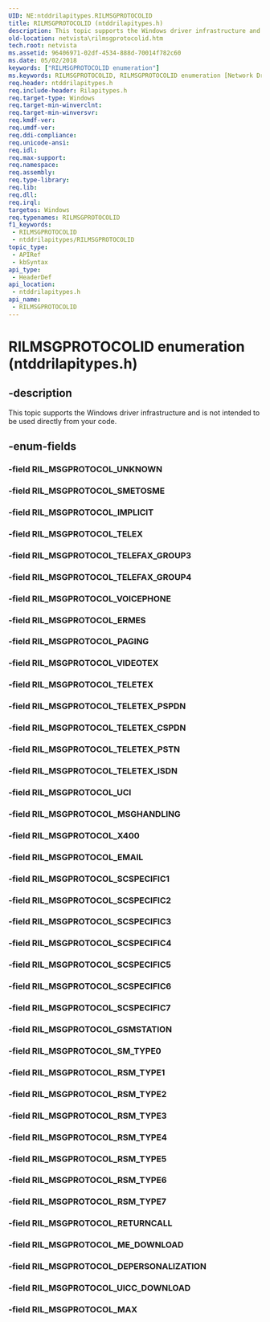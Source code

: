 ```yaml
---
UID: NE:ntddrilapitypes.RILMSGPROTOCOLID
title: RILMSGPROTOCOLID (ntddrilapitypes.h)
description: This topic supports the Windows driver infrastructure and is not intended to be used directly from your code.
old-location: netvista\rilmsgprotocolid.htm
tech.root: netvista
ms.assetid: 96406971-02df-4534-888d-70014f782c60
ms.date: 05/02/2018
keywords: ["RILMSGPROTOCOLID enumeration"]
ms.keywords: RILMSGPROTOCOLID, RILMSGPROTOCOLID enumeration [Network Drivers Starting with Windows Vista], RIL_MSGPROTOCOL_DEPERSONALIZATION, RIL_MSGPROTOCOL_EMAIL, RIL_MSGPROTOCOL_ERMES, RIL_MSGPROTOCOL_GSMSTATION, RIL_MSGPROTOCOL_IMPLICIT, RIL_MSGPROTOCOL_MAX, RIL_MSGPROTOCOL_ME_DOWNLOAD, RIL_MSGPROTOCOL_MSGHANDLING, RIL_MSGPROTOCOL_PAGING, RIL_MSGPROTOCOL_RETURNCALL, RIL_MSGPROTOCOL_RSM_TYPE1, RIL_MSGPROTOCOL_RSM_TYPE2, RIL_MSGPROTOCOL_RSM_TYPE3, RIL_MSGPROTOCOL_RSM_TYPE4, RIL_MSGPROTOCOL_RSM_TYPE5, RIL_MSGPROTOCOL_RSM_TYPE6, RIL_MSGPROTOCOL_RSM_TYPE7, RIL_MSGPROTOCOL_SCSPECIFIC1, RIL_MSGPROTOCOL_SCSPECIFIC2, RIL_MSGPROTOCOL_SCSPECIFIC3, RIL_MSGPROTOCOL_SCSPECIFIC4, RIL_MSGPROTOCOL_SCSPECIFIC5, RIL_MSGPROTOCOL_SCSPECIFIC6, RIL_MSGPROTOCOL_SCSPECIFIC7, RIL_MSGPROTOCOL_SMETOSME, RIL_MSGPROTOCOL_SM_TYPE0, RIL_MSGPROTOCOL_TELEFAX_GROUP3, RIL_MSGPROTOCOL_TELEFAX_GROUP4, RIL_MSGPROTOCOL_TELETEX, RIL_MSGPROTOCOL_TELETEX_CSPDN, RIL_MSGPROTOCOL_TELETEX_ISDN, RIL_MSGPROTOCOL_TELETEX_PSPDN, RIL_MSGPROTOCOL_TELETEX_PSTN, RIL_MSGPROTOCOL_TELEX, RIL_MSGPROTOCOL_UCI, RIL_MSGPROTOCOL_UICC_DOWNLOAD, RIL_MSGPROTOCOL_VIDEOTEX, RIL_MSGPROTOCOL_VOICEPHONE, RIL_MSGPROTOCOL_X400, netvista.rilmsgprotocolid, ntddrilapitypes/RILMSGPROTOCOLID, ntddrilapitypes/RIL_MSGPROTOCOL_DEPERSONALIZATION, ntddrilapitypes/RIL_MSGPROTOCOL_EMAIL, ntddrilapitypes/RIL_MSGPROTOCOL_ERMES, ntddrilapitypes/RIL_MSGPROTOCOL_GSMSTATION, ntddrilapitypes/RIL_MSGPROTOCOL_IMPLICIT, ntddrilapitypes/RIL_MSGPROTOCOL_MAX, ntddrilapitypes/RIL_MSGPROTOCOL_ME_DOWNLOAD, ntddrilapitypes/RIL_MSGPROTOCOL_MSGHANDLING, ntddrilapitypes/RIL_MSGPROTOCOL_PAGING, ntddrilapitypes/RIL_MSGPROTOCOL_RETURNCALL, ntddrilapitypes/RIL_MSGPROTOCOL_RSM_TYPE1, ntddrilapitypes/RIL_MSGPROTOCOL_RSM_TYPE2, ntddrilapitypes/RIL_MSGPROTOCOL_RSM_TYPE3, ntddrilapitypes/RIL_MSGPROTOCOL_RSM_TYPE4, ntddrilapitypes/RIL_MSGPROTOCOL_RSM_TYPE5, ntddrilapitypes/RIL_MSGPROTOCOL_RSM_TYPE6, ntddrilapitypes/RIL_MSGPROTOCOL_RSM_TYPE7, ntddrilapitypes/RIL_MSGPROTOCOL_SCSPECIFIC1, ntddrilapitypes/RIL_MSGPROTOCOL_SCSPECIFIC2, ntddrilapitypes/RIL_MSGPROTOCOL_SCSPECIFIC3, ntddrilapitypes/RIL_MSGPROTOCOL_SCSPECIFIC4, ntddrilapitypes/RIL_MSGPROTOCOL_SCSPECIFIC5, ntddrilapitypes/RIL_MSGPROTOCOL_SCSPECIFIC6, ntddrilapitypes/RIL_MSGPROTOCOL_SCSPECIFIC7, ntddrilapitypes/RIL_MSGPROTOCOL_SMETOSME, ntddrilapitypes/RIL_MSGPROTOCOL_SM_TYPE0, ntddrilapitypes/RIL_MSGPROTOCOL_TELEFAX_GROUP3, ntddrilapitypes/RIL_MSGPROTOCOL_TELEFAX_GROUP4, ntddrilapitypes/RIL_MSGPROTOCOL_TELETEX, ntddrilapitypes/RIL_MSGPROTOCOL_TELETEX_CSPDN, ntddrilapitypes/RIL_MSGPROTOCOL_TELETEX_ISDN, ntddrilapitypes/RIL_MSGPROTOCOL_TELETEX_PSPDN, ntddrilapitypes/RIL_MSGPROTOCOL_TELETEX_PSTN, ntddrilapitypes/RIL_MSGPROTOCOL_TELEX, ntddrilapitypes/RIL_MSGPROTOCOL_UCI, ntddrilapitypes/RIL_MSGPROTOCOL_UICC_DOWNLOAD, ntddrilapitypes/RIL_MSGPROTOCOL_VIDEOTEX, ntddrilapitypes/RIL_MSGPROTOCOL_VOICEPHONE, ntddrilapitypes/RIL_MSGPROTOCOL_X400
req.header: ntddrilapitypes.h
req.include-header: Rilapitypes.h
req.target-type: Windows
req.target-min-winverclnt: 
req.target-min-winversvr: 
req.kmdf-ver: 
req.umdf-ver: 
req.ddi-compliance: 
req.unicode-ansi: 
req.idl: 
req.max-support: 
req.namespace: 
req.assembly: 
req.type-library: 
req.lib: 
req.dll: 
req.irql: 
targetos: Windows
req.typenames: RILMSGPROTOCOLID
f1_keywords:
 - RILMSGPROTOCOLID
 - ntddrilapitypes/RILMSGPROTOCOLID
topic_type:
 - APIRef
 - kbSyntax
api_type:
 - HeaderDef
api_location:
 - ntddrilapitypes.h
api_name:
 - RILMSGPROTOCOLID
---
```


# RILMSGPROTOCOLID enumeration (ntddrilapitypes.h)


## -description

This topic supports the Windows driver infrastructure and is not intended to be used directly from your code.

## -enum-fields

### -field RIL_MSGPROTOCOL_UNKNOWN

### -field RIL_MSGPROTOCOL_SMETOSME

### -field RIL_MSGPROTOCOL_IMPLICIT

### -field RIL_MSGPROTOCOL_TELEX

### -field RIL_MSGPROTOCOL_TELEFAX_GROUP3

### -field RIL_MSGPROTOCOL_TELEFAX_GROUP4

### -field RIL_MSGPROTOCOL_VOICEPHONE

### -field RIL_MSGPROTOCOL_ERMES

### -field RIL_MSGPROTOCOL_PAGING

### -field RIL_MSGPROTOCOL_VIDEOTEX

### -field RIL_MSGPROTOCOL_TELETEX

### -field RIL_MSGPROTOCOL_TELETEX_PSPDN

### -field RIL_MSGPROTOCOL_TELETEX_CSPDN

### -field RIL_MSGPROTOCOL_TELETEX_PSTN

### -field RIL_MSGPROTOCOL_TELETEX_ISDN

### -field RIL_MSGPROTOCOL_UCI

### -field RIL_MSGPROTOCOL_MSGHANDLING

### -field RIL_MSGPROTOCOL_X400

### -field RIL_MSGPROTOCOL_EMAIL

### -field RIL_MSGPROTOCOL_SCSPECIFIC1

### -field RIL_MSGPROTOCOL_SCSPECIFIC2

### -field RIL_MSGPROTOCOL_SCSPECIFIC3

### -field RIL_MSGPROTOCOL_SCSPECIFIC4

### -field RIL_MSGPROTOCOL_SCSPECIFIC5

### -field RIL_MSGPROTOCOL_SCSPECIFIC6

### -field RIL_MSGPROTOCOL_SCSPECIFIC7

### -field RIL_MSGPROTOCOL_GSMSTATION

### -field RIL_MSGPROTOCOL_SM_TYPE0

### -field RIL_MSGPROTOCOL_RSM_TYPE1

### -field RIL_MSGPROTOCOL_RSM_TYPE2

### -field RIL_MSGPROTOCOL_RSM_TYPE3

### -field RIL_MSGPROTOCOL_RSM_TYPE4

### -field RIL_MSGPROTOCOL_RSM_TYPE5

### -field RIL_MSGPROTOCOL_RSM_TYPE6

### -field RIL_MSGPROTOCOL_RSM_TYPE7

### -field RIL_MSGPROTOCOL_RETURNCALL

### -field RIL_MSGPROTOCOL_ME_DOWNLOAD

### -field RIL_MSGPROTOCOL_DEPERSONALIZATION

### -field RIL_MSGPROTOCOL_UICC_DOWNLOAD

### -field RIL_MSGPROTOCOL_MAX

